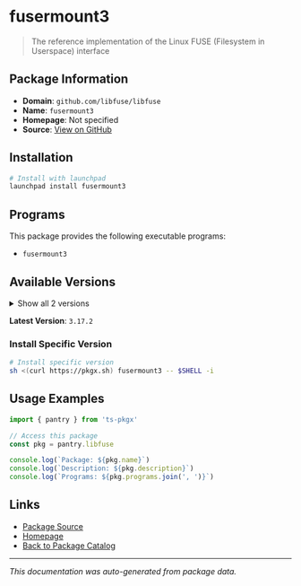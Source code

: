 # fusermount3

> The reference implementation of the Linux FUSE (Filesystem in Userspace) interface

## Package Information

- **Domain**: `github.com/libfuse/libfuse`
- **Name**: `fusermount3`
- **Homepage**: Not specified
- **Source**: [View on GitHub](https://github.com/pkgxdev/pantry/tree/main/projects/github.com/libfuse/libfuse/package.yml)

## Installation

```bash
# Install with launchpad
launchpad install fusermount3
```

## Programs

This package provides the following executable programs:

- `fusermount3`

## Available Versions

<details>
<summary>Show all 2 versions</summary>

- `3.17.2`, `3.17.1`

</details>

**Latest Version**: `3.17.2`

### Install Specific Version

```bash
# Install specific version
sh <(curl https://pkgx.sh) fusermount3 -- $SHELL -i
```

## Usage Examples

```typescript
import { pantry } from 'ts-pkgx'

// Access this package
const pkg = pantry.libfuse

console.log(`Package: ${pkg.name}`)
console.log(`Description: ${pkg.description}`)
console.log(`Programs: ${pkg.programs.join(', ')}`)
```

## Links

- [Package Source](https://github.com/pkgxdev/pantry/tree/main/projects/github.com/libfuse/libfuse/package.yml)
- [Homepage](#)
- [Back to Package Catalog](../package-catalog.md)

---

*This documentation was auto-generated from package data.*
